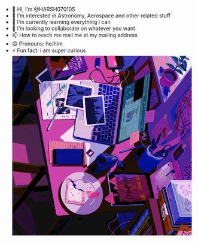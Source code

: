 - 👋 Hi, I’m @HARSH070105
- 👀 I’m interested in Astronomy, Aerospace and other related stuff
- 🌱 I’m currently learning everything i can
- 💞️ I’m looking to collaborate on whatever you want
- 📫 How to reach me mail me at my mailing address
- 😄 Pronouns: he/him
- ⚡ Fun fact: i am super curious
![me](https://github.com/HARSH070105/HARSH070105/blob/main/BANNER.gif)
